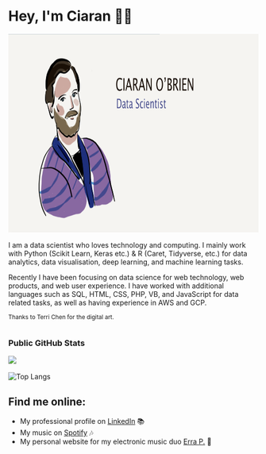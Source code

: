 # Hey, I'm Ciaran 👋🏻
<div id="header" align="center">
<img src="https://github.com/obrienciaran/obrienciaran/blob/1c395a78ec035635f19c1b9e0363c119e1e3c080/ciaran_graphic.png" alt="a graphic and cartoon-like image of Ciaran O'Brien, data scientist." width="1000" height="400" class="centerImage">
</div>

<p>I am a data scientist who loves technology and computing. I mainly work with Python (Scikit Learn, Keras etc.) & R (Caret, Tidyverse, etc.) for data analytics, data visualisation, deep learning, and machine learning tasks. </p>

<p>Recently I have been focusing on data science for web technology, web products, and web user experience. I have worked with additional languages such as SQL, HTML, CSS, PHP, VB, and JavaScript for data related tasks, as well as having experience in AWS and GCP.</p>

<sup>Thanks to Terri Chen for the digital art.</sup>

## <h3 align="left">Public GitHub Stats</h3>

<a href="">
  <img align="centre" src="https://github-readme-stats.vercel.app/api?username=obrienciaran&count_private=true&include_all_commits=true&show_icons=true&title_color=007bff&text_color=e7e7e7&icon_color=007bff&bg_color=171c28" />
<a />
  
![Top Langs](https://github-readme-stats.vercel.app/api/top-langs/?username=obrienciaran&layout=compact&title_color=007bff&text_color=e7e7e7&icon_color=007bff&bg_color=171c28)

## Find me online:
- My professional profile on <a href="https://www.linkedin.com/in/obrienciaran/">LinkedIn</a> 📚
- My music on <a href="https://open.spotify.com/track/3eEg2zCrtQOeMBbwpD1unp?si=ee003e10accf4e74"> Spotify</a> 🎶
- My personal website for my electronic music duo <a href="https://www.erraproject.com">Erra P.</a> 🤖
